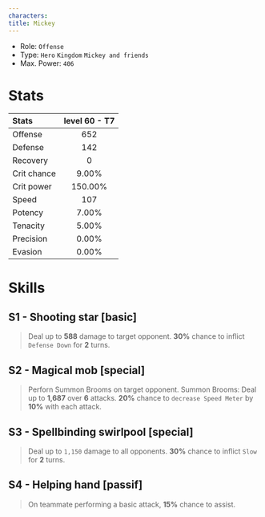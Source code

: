 ```yaml
---
characters:
title: Mickey
---
```


* Role: `Offense`
* Type: `Hero` `Kingdom` `Mickey and friends`
* Max. Power: `406`

# Stats

|Stats   | level 60 - T7|
|:------------|:-------:|
|Offense      | 652     |
|Defense      | 142     |
|Recovery     | 0       |
|Crit chance  | 9.00%   |
|Crit power   | 150.00% |
|Speed        | 107     |
|Potency      | 7.00%   |
|Tenacity     | 5.00%   |
|Precision    | 0.00%   |
|Evasion      | 0.00%   |

# Skills 

## S1 - Shooting star [basic]
> Deal up to **588** damage to target opponent.
> **30%** chance to inflict `Defense Down` for **2** turns.

## S2 - Magical mob [special]
> Perforn Summon Brooms on target opponent.
> Summon Brooms: Deal up to **1,687** over **6** attacks.
> **20%** chance to `decrease Speed Meter` by **10%** with each attack.

## S3 - Spellbinding swirlpool [special]
> Deal up to `1,150` damage to all opponents.
> **30%** chance to inflict `Slow` for **2** turns.

## S4 - Helping hand [passif]
> On teammate performing a basic attack,
> **15%** chance to assist.
